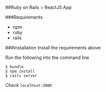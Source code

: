 ##Ruby on Rails + ReactJS App

###Requirements
- npm
- ruby
- rails

###Installation
Install the requirements above

Run the following into the command line
```
$ bundle
$ npm install
$ rails server
```

Check `localhost:3000` 

